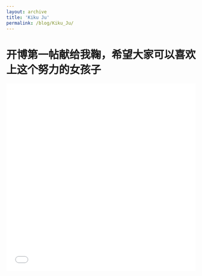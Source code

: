 ```yaml
---
layout: archive
title: 'Kiku Ju'
permalink: /blog/Kiku_Ju/
---
```


# 开博第一帖献给我鞠，希望大家可以喜欢上这个努力的女孩子

<iframe src="//player.bilibili.com/player.html?aid=17664021&cid=28837299&page=1" scrolling="no" border="0" frameborder="no" framespacing="0" allowfullscreen="true" width="100%" height="500"> </iframe>